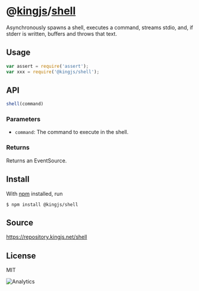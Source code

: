 # @[kingjs][@kingjs]/[shell][ns0]
Asynchronously spawns a shell, executes a command, streams stdio, and, if stderr is written, buffers and throws that text.
## Usage
```js
var assert = require('assert');
var xxx = require('@kingjs/shell');
```

## API
```ts
shell(command)
```

### Parameters
- `command`: The command to execute in the shell.
### Returns
Returns an EventSource.


## Install
With [npm](https://npmjs.org/) installed, run
```
$ npm install @kingjs/shell
```

## Source
https://repository.kingjs.net/shell
## License
MIT

![Analytics](https://analytics.kingjs.net/shell)

[@kingjs]: https://www.npmjs.com/package/kingjs
[ns0]: https://www.npmjs.com/package/@kingjs/shell
